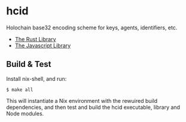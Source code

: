 # hcid

Holochain base32 encoding scheme for keys, agents, identifiers, etc.

- [The Rust Library](hcid/README.md)
- [The Javascript Library](hcid-js/README.md)

## Build & Test

Install nix-shell, and run:

```
$ make all
```

This will instantiate a Nix environment with the rewuired build
dependencies, and then test and build the hcid executable, library and
Node modules.
